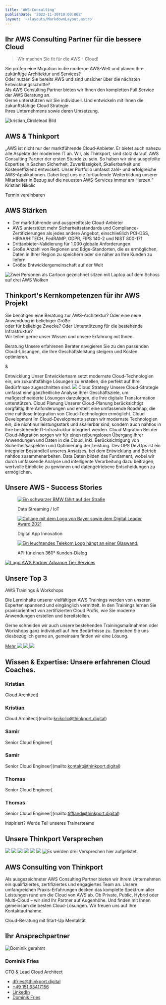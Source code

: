 ```yaml
---
title: 'AWS-Consulting'
publishDate: '2022-11-30T10:00:00Z'
layout: '~/layouts/MarkdownLayout.astro'
---
```


## Ihr AWS Consulting Partner für die bessere Cloud

> Wir machen Sie fit für die AWS - Cloud!

Sie prüfen eine Migration in die moderne AWS-Welt und planen Ihre zukünftige Architektur und Services?  
Oder nutzen Sie bereits AWS und sind unsicher über die nächsten Entwicklungsschritte?  
Als AWS Consulting Partner bieten wir Ihnen den kompletten Full Service der AWS Beratung an.  
Gerne unterstützen wir Sie individuell. Und entwickeln mit Ihnen die zukunftsfähige Cloud Strategie  
Ihres Unternehmens sowie deren Umsetzung.

![kristian_Circlelead Bild](images/kristian_Circlelead-768x1024.webp)

## AWS & Thinkport

„AWS ist nicht nur der marktführende Cloud-Anbieter. Er bietet auch nahezu alle Aspekte der modernen IT an. Wir, als Thinkport, sind stolz darauf, AWS Consulting Partner der ersten Stunde zu sein. So haben wir eine ausgefeilte Expertise in Sachen Sicherheit, Zuverlässigkeit, Skalierbarkeit und Kosteneffizienz entwickelt. Unser Portfolio umfasst zahl- und erfolgreiche AWS-Applikationen. Dabei liegt uns die fortlaufende Weiterbildung unserer Mitarbeiter in Bezug auf die neuesten AWS-Services immer am Herzen.“  
Kristian Nikolic

Termin vereinbaren[](#linksection)

## AWS Stärken

- Der marktführende und ausgereifteste Cloud-Anbieter
- AWS unterstützt mehr Sicherheitsstandards und Compliance-Zertifizierungen als jedes andere Angebot, einschließlich PCI-DSS, HIPAA/HITECH, FedRAMP, GDPR, FIPS 140-2 und NIST 800-171
- Drittanbieter-Validierung für 1.000 globale Anforderungen
- Große Anzahl von Regionen und Edge-Standorten, die es ermöglichen, Daten in Ihrer Region zu speichern oder sie näher an Ihre Kunden zu liefern
- Größte Entwicklergemeinschaft auf der Welt

![Zwei Personen als Cartoon gezeichnet sitzen mit Laptop auf dem Schoss auf drei AWS Wolken](images/Group-5-6-1024x902.png)[](#linksection)

## Thinkport's Kernkompetenzen für ihr AWS Projekt

Sie benötigen eine Beratung zur AWS-Architektur? Oder eine neue Anwendung in beliebiger Größe  
oder für beliebige Zwecke? Oder Unterstützung für die bestehende Infrastruktur?  
Wir teilen gerne unser Wissen und unsere Erfahrung mit Ihnen.

Beratung Unsere erfahrenen Berater navigieren Sie zu den passenden Cloud-Lösungen, die Ihre Geschäftsleistung steigern und Kosten optimieren.

&

Entwicklung Unser Entwicklerteam setzt modernste Cloud-Technologien ein, um zukunftsfähige Lösungen zu erstellen, die perfekt auf Ihre Bedürfnisse zugeschnitten sind. ![](images/Linien.png) Cloud Strategy Unsere Cloud-Strategie umfasst eine ganzheitliche Analyse Ihrer Geschäftsziele, um maßgeschneiderte Lösungen darzulegen, die Ihre digitale Transformation unterstützen. Cloud Planung Unserer Cloud-Planung berücksichtigt sorgfältig Ihre Anforderungen und erstellt eine umfassende Roadmap, die eine nahtlose Integration von Cloud-Technologien ermöglicht. Cloud Development Im Cloud-Developments setzen wir modernste Technologien ein, die nicht nur leistungsstark und skalierbar sind, sondern auch nahtlos in Ihre bestehende IT-Infrastruktur integriert werden. Cloud Migration Bei der Cloud-Migration sorgen wir für einen reibungslosen Übergang Ihrer Anwendungen und Daten in die Cloud, inkl. Berücksichtigung von Sicherheitsaspekten und Optimierung der Leistung. Dev OPS DevOps ist ein integraler Bestandteil unseres Ansatzes, bei dem Entwicklung und Betrieb nahtlos zusammenarbeiten. Data Daten bilden das Fundament, wobei wir durch umfassende Analyse und intelligente Verarbeitung dazu beitragen, wertvolle Einblicke zu gewinnen und datengetriebene Entscheidungen zu ermöglichen.

## Unsere AWS - Success Stories

<figure>

[![Ein schwarzer BMW fährt auf der Straße](images/rodan-can-6cqJPeTIuls-unsplash-1-min.png 'BMW')](https://thinkport.digital/echtzeit-streaming-von-auto-daten-bmw/)

<figcaption>

Data Streaming / IoT

</figcaption>

</figure>

<figure>

[![Collage mit dem Logo von Bayer sowie dem Digital Leader Award 2021](images/2021_DLA_signets_EFFICIENCY_bayer-2.png)](https://thinkport.digital/simpl-aws-machine-learning-fur-bayer/)

<figcaption>

Digital App Innovation

</figcaption>

</figure>

<figure>

[![Ein leuchtendes Telekom Logo hängt an einer Glaswand.](images/mika-baumeister-o-oqR_WmqJU-unsplash-1-min.png)](https://thinkport.digital/api-fuer-einen-360-kunden-dialog-der-deutschen-telekom/)

<figcaption>

API für einen 360° Kunden-Dialog

</figcaption>

</figure>

[![Logo AWS Partner Advance Tier Services](images/AWS-Advanced-Tier-Services-Partner.webp)](https://partners.amazonaws.com/partners/0010L00001tBb55QAC/Thinkport%20GmbH)

## Unsere Top 3

AWS Trainings & Workshops

Die Lerninhalte unserer vielfältigen AWS Trainings werden von unseren Experten spannend und eingänglich vermittelt. In den Trainings lernen Sie praxisorientiert von zertifizierten Cloud Profis, wie Sie moderne Anwendungen erstellen und bereitstellen.

Gerne schneiden wir auch unsere bestehenden Trainingsmaßnahmen oder Workshops ganz individuell auf Ihre Bedürfnisse zu. Sprechen Sie uns diesbezüglich gerne an, gemeinsam finden wir eine Lösung.

[Mehr ](https://thinkport.digital/cloud-trainings-workshops/)[![](images/Terraform-1024x463.png) ](https://thinkport.digital/terraform-fuer-aws-lernen/)[![](images/JS-1024x463.png) ](https://thinkport.digital/aws-fuer-javascript-developer/)[![](images/CD-1024x463.png)](https://thinkport.digital/ci-cd-mit-aws/)

## Wissen & Expertise: Unsere erfahrenen Cloud Coaches.

### Kristian

Cloud Architect[

### Kristian

Cloud Architect](mailto:knikolic@thinkport.digital)

### Samir

Senior Cloud Engineer[

### Samir

Senior Cloud Engineer](mailto:kontakt@thinkport.digital)

### Thomas

Senior Cloud Engineer[

### Thomas

Senior Cloud Engineer](mailto:tiffland@thinkport.digital)

Inspiriert? Werde Teil unseres Trainerteams

[](https://thinkport.digital/karriere-in-der-cloud/)

## Unsere Thinkport Versprechen

![](images/Frame-10.png) ![](images/Frame-13.png) ![](images/Frame-14.png) ![](images/Frame-11.png) ![](images/Frame-12.png) ![](images/Frame-15.png) ![Es werden drei Versprechen hier aufgelistet.](images/TP-Versprechen.png)

## AWS Consulting von Thinkport

Als ausgezeichneter AWS Consulting Partner bieten wir Ihrem Unternehmen ein qualifiziertes, zertifiziertes und engagiertes Team an. Unsere umfangreichen Praxis-Erfahrungen decken das komplette Spektrum aller Leistungen rund um die Cloud von AWS ab. Ob Private, Public, Hybrid oder Multi-Cloud – wir sind Ihr Partner auf Augenhöhe. Und finden mit Ihnen gemeinsam die besten Cloud-Lösungen. Wir freuen uns auf Ihre Kontaktaufnahme.

Cloud-Beratung mit Start-Up Mentalität

## Ihr Ansprechpartner

![Dominik gerahmt](images/Dominik_mH-2.png)

### Dominik Fries

CTO & Lead Cloud Architect

- [dfries@thinkport.digital](mailto:dfries@thinkport.digital)
- [+49 151 63417156](tel:+4915163417156)
- [LinkedIn](https://www.linkedin.com/in/dominik-fries-497ab7107/?originalSubdomain=de)
- [Dominik Fries](https://www.xing.com/profile/Dominik_Fries5)
